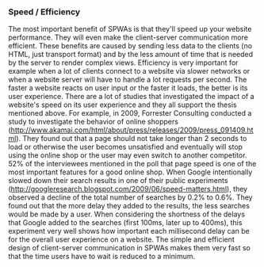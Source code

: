### Speed / Efficiency
The most important benefit of SPWAs is that they'll speed up your website performance. They will even make the client-server communication more efficient. These benefits are caused by sending less data to the clients (no HTML, just transport format) and by the less amount of time that is needed by the server to render complex views.
Efficiency is very important for example when a lot of clients connect to a website via slower networks or when a website server will have to handle a lot requests per second. 
The faster a website reacts on user input or the faster it loads, the better is its user experience.
There are a lot of studies that investigated the impact of a website's speed on its user experience and they all support the thesis mentioned above. For example, in 2009, Forrester Consulting conducted a study to investigate the behavior of online shoppers (http://www.akamai.com/html/about/press/releases/2009/press_091409.html). They found out that a page should not take longer than 2 seconds to load or otherwise the user becomes unsatisfied and eventually will stop using the online shop or the user may even switch to another competitor. 52% of the interviewees mentioned in the poll that page speed is one of the most important features for a good online shop. 
When Google intentionally slowed down their search results in one of their public experiments (http://googleresearch.blogspot.com/2009/06/speed-matters.html), they observed a decline of the total number of searches by 0.2% to 0.6%.
They found out that the more delay they added to the results, the less searches would be made by a user. When considering the shortness of the delays that Google added to the searches (first 100ms, later up to 400ms), this experiment very well shows how important each millisecond delay can be for the overall user experience on a website.
The simple and efficient design of client-server communication in SPWAs makes them very fast so that the time users have to wait is reduced to a minimum.